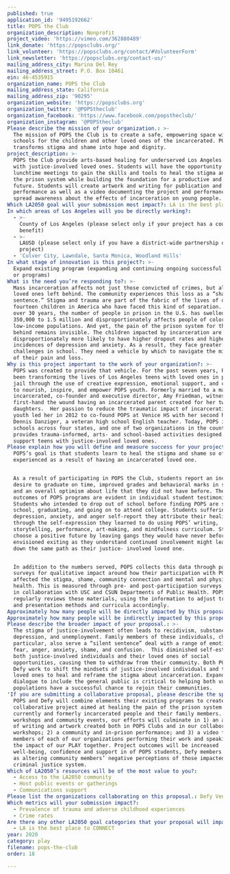 ```yaml
---
published: true
application_id: '9495192662'
title: POPS the Club
organization_description: Nonprofit
project_video: 'https://vimeo.com/362880489'
link_donate: 'https://popsclubs.org/'
link_volunteer: 'https://popsclubs.org/contact/#VolunteerForm'
link_newsletter: 'https://popsclubs.org/contact-us/'
mailing_address_city: Marina Del Rey
mailing_address_street: P.O. Box 10461
ein: 46-4535915
organization_name: POPS the Club
mailing_address_state: California
mailing_address_zip: '90295'
organization_website: 'https://popsclubs.org'
organization_twitter: '@POPStheclub'
organization_facebook: 'https://www.facebook.com/popstheclub/'
organization_instagram: '@POPStheclub'
Please describe the mission of your organization.: >-
  The mission of POPS the Club is to create a safe, empowering space within high
  schools for the children and other loved ones of the incarcerated. POPS
  transforms stigma and shame into hope and dignity. 
project_description: >-
  POPS the Club provide arts-based healing for underserved Los Angeles youth
  with justice-involved loved ones. Students will have the opportunity during
  lunchtime meetings to gain the skills and tools to heal the stigma and pain of
  the prison system while building the foundation for a productive and positive
  future. Students will create artwork and writing for publication and
  performance as well as a video documenting the project and performances to
  spread awareness about the effects of incarceration on young people.
Which LA2050 goal will your submission most impact?: LA is the best place to PLAY
In which areas of Los Angeles will you be directly working?:
  - >-
    County of Los Angeles (please select only if your project has a countywide
    benefit)
  - >-
    LAUSD (please select only if you have a district-wide partnership or
    project)
  - 'Culver City, Lawndale, Santa Monica, Woodland Hills'
In what stage of innovation is this project?: >-
  Expand existing program (expanding and continuing ongoing successful projects
  or programs)
What is the need you’re responding to?: >-
  Mass incarceration affects not just those convicted of crimes, but also their
  loved ones left behind. The community experiences this loss as a “shared
  sentence.” Stigma and trauma are part of the fabric of the lives of one in
  fourteen children in America who have faced this kind of separation. In just
  over 30 years, the number of people in prison in the U.S. has swelled from
  350,000 to 1.5 million and disproportionately affects people of color and
  low-income populations. And yet, the pain of the prison system for those left
  behind remains invisible. The children impacted by incarceration are
  disproportionately more likely to have higher dropout rates and higher
  incidences of depression and anxiety. As a result, they face greater
  challenges in school. They need a vehicle by which to navigate the minefield
  of their pain and loss.
Why is this project important to the work of your organization?: >-
  POPS was created to provide that vehicle. For the past seven years, POPS has
  been transforming the lives of Los Angeles teens with loved ones in prison or
  jail through the use of creative expression, emotional support, and community
  to nourish, inspire, and empower POPS youth. Formerly married to a man who was
  incarcerated, co-founder and executive director, Amy Friedman, witnessed
  first-hand the wound having an incarcerated parent created for her two
  daughters.  Her passion to reduce the traumatic impact of incarceration on
  youth led her in 2012 to co-found POPS at Venice HS with her second husband,
  Dennis Danziger, a veteran high school English teacher. Today, POPS is in 15
  schools across four states, and one of two organizations in the country that
  provides trauma-informed, arts- and school-based activities designed to
  support teens with justice-involved loved ones. 
Please explain how you will define and measure success for your project.: >
  POPS’s goal is that students learn to heal the stigma and shame so often
  experienced as a result of having an incarcerated loved one.  


  As a result of participating in POPS the Club, students report an increased
  desire to graduate on time, improved grades and behavioral marks in school,
  and an overall optimism about life that they did not have before. The best
  outcomes of POPS programs are evident in individual student testimonials.
  Students who intended to drop out of school before finding POPS are staying in
  school, graduating, and going on to attend college. Students suffering deep
  depression, anxiety, and anger self-report they attribute their healing
  through the self-expression they learned to do using POPS’ writing,
  storytelling, performance, art-making, and mindfulness curriculum. Students
  choose a positive future by leaving gangs they would have never before
  envisioned exiting as they understand continued involvement might lead them
  down the same path as their justice- involved loved one.


  In addition to the numbers served, POPS collects this data through participant
  surveys for qualitative impact around how their participation with POPS has
  affected the stigma, shame, community connection and mental and physical
  health. This is measured through pre- and post-participation surveys designed
  in collaboration with USC and CSUN Departments of Public Health. POPS
  regularly reviews these materials, using the information to adjust training
  and presentation methods and curricula accordingly. 
Approximately how many people will be directly impacted by this proposal?: '240'
Approximately how many people will be indirectly impacted by this proposal?: '2100'
Please describe the broader impact of your proposal.: >-
  The stigma of justice-involvement often leads to recidivism, substance abuse,
  depression, and unemployment. Family members of these individuals, children in
  particular, also serve a “silent sentence” deal with a range of emotions –
  fear, anger, anxiety, shame, and confusion.  This diminished self-esteem robs
  both justice-involved individuals and their loved ones of social
  opportunities, causing them to withdraw from their community. Both POPS and
  Defy work to shift the mindsets of justice-involved individuals and their
  loved ones to heal and reframe the stigma about incarceration. Expanding this
  dialogue to include the general public is critical to helping both vulnerable
  populations have a successful chance to rejoin their communities.
'If you are submitting a collaborative proposal, please describe the specific role of partner organizations in the project.': >-
  POPS and Defy will combine elements their existing programs to create a
  collaborative project aimed at healing the pain of the prison system amongst
  currently and formerly incarcerated people and their family members. Through
  workshops and community events, our efforts will culminate in 1) an anthology
  of writing and artwork created both in POPS Clubs and in our collaborative
  workshops; 2) a community and in-prison performance; and 3) a video featuring
  members of each of our organizations performing their work and speaking about
  the impact of our PLAY together. Project outcomes will be increased
  well-being, confidence and support in of POPS students, Defy members as well
  as altering community members’ negative perceptions of those impacted by the
  criminal justice system.
Which of LA2050’s resources will be of the most value to you?:
  - Access to the LA2050 community
  - Host public events or gatherings
  - Communications support
Please list the organizations collaborating on this proposal.: Defy Ventures
Which metrics will your submission impact?:
  - Prevalence of trauma and adverse childhood experiences
  - Crime rates
Are there any other LA2050 goal categories that your proposal will impact?:
  - LA is the best place to CONNECT
year: 2020
category: play
filename: pops-the-club
order: 18

---
```


